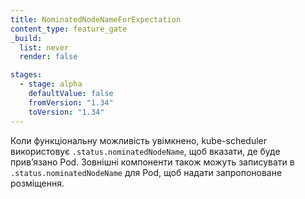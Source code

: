 ```yaml
---
title: NominatedNodeNameForExpectation
content_type: feature_gate
_build:
  list: never
  render: false

stages:
  - stage: alpha
    defaultValue: false
    fromVersion: "1.34"
    toVersion: "1.34"
---
```


Коли функціональну можливість увімкнено, kube-scheduler використовує `.status.nominatedNodeName`, щоб вказати, де буде привʼязано Pod. Зовнішні компоненти також можуть записувати в `.status.nominatedNodeName` для Pod, щоб надати запропоноване розміщення.
